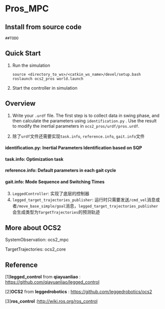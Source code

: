 # Pros_MPC

## Install from source code



```shell
##TODO
```



## Quick Start

1. Run the simulation

   ```shell
   source <directory_to_ws>/<catkin_ws_name>/devel/setup.bash
   roslaunch ocs2_pros world.launch
   ```

2. Start the controller in simulation





## Overview

1. Write your `.urdf` file. The first step is to collect data in swing phase, and then calculate the parameters using  `identification.py` . Use the result to modify the inertial parameters in `ocs2_pros/urdf/pros.urdf`. 

2.  除了`urdf`文件还需要实现`task.info`, `reference.info`, `gait.info`文件

   #### identification.py: Inertial Parameters Identification based on SQP

   #### task.info: Optimization task

   #### reference.info: Default parameters in each gait cycle

   #### gait.info: Mode Sequence and Switching Times 

3. `LeggedController`: 实现了底层的控制器
4. `legged_target_trajectories_publisher`: 运行时只需要发送`/cmd_vel`消息或者`/move_base_simple/goal`消息，`legged_target_trajectories_publisher`会生成类型为`TargetTrajectories`的预测轨迹





## More about OCS2

SystemObservation:  ocs2_mpc

TargetTrajectories: ocs2_core







## Reference

[1]**legged_control** from **qiayuanliao** : https://github.com/qiayuanliao/legged_control

[2]**OCS2** from **leggedrobotics** : https://github.com/leggedrobotics/ocs2

[3]**ros_control** :http://wiki.ros.org/ros_control

